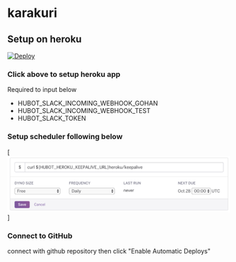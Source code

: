 # karakuri

## Setup on heroku

[![Deploy](https://www.herokucdn.com/deploy/button.svg)](https://heroku.com/deploy?template=https://github.com/koikijs/karakuri)

### Click above to setup heroku app
Required to input below
- HUBOT_SLACK_INCOMING_WEBHOOK_GOHAN
- HUBOT_SLACK_INCOMING_WEBHOOK_TEST
- HUBOT_SLACK_TOKEN

### Setup scheduler following below
[![scheduler](https://raw.githubusercontent.com/koikijs/karakuri/master/images/scheduler.png)]

### Connect to GitHub
connect with github repository
then click "Enable Automatic Deploys"
